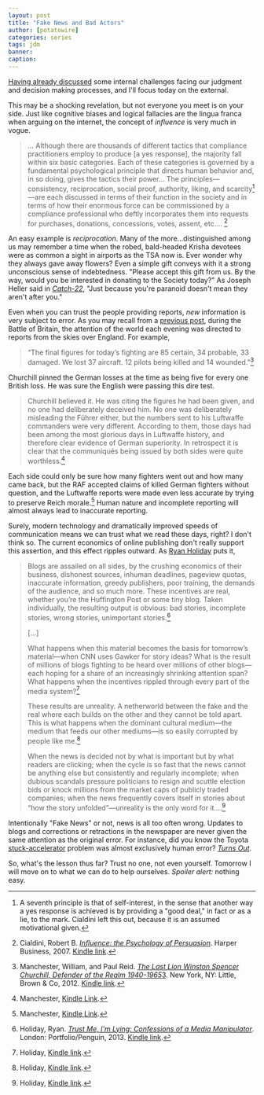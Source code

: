 ```yaml
---
layout: post
title: "Fake News and Bad Actors"
author: [potatowire]
categories: series
tags: jdm 
banner: 
caption: 
---
```


[Having already discussed][1] some internal challenges facing our judgment and decision making processes, and I'll focus today on the external.

This may be a shocking revelation, but not everyone you meet is on your side. Just like cognitive biases and logical fallacies are the lingua franca when arguing on the internet, the concept of *influence* is very much in vogue. 

> ... Although there are thousands of different tactics that compliance practitioners employ to produce [a yes response], the majority fall within six basic categories. Each of these categories is governed by a fundamental psychological principle that directs human behavior and, in so doing, gives the tactics their power... The principles—consistency, reciprocation, social proof, authority, liking, and scarcity[^1]—are each discussed in terms of their function in the society and in terms of how their enormous force can be commissioned by a compliance professional who deftly incorporates them into requests for purchases, donations, concessions, votes, assent, etc.... [^2]

An easy example is *reciprocation*. Many of the more...distinguished among us may remember a time when the robed, bald-headed Krisha devotees were as common a sight in airports as the TSA now is. Ever wonder why they always gave away flowers? Even a simple gift conveys with it a strong unconscious sense of indebtedness. "Please accept this gift from us. By the way, would you be interested in donating to the Society today?" As Joseph Heller said in [*Catch-22*][4], "Just because you're paranoid doesn't mean they aren't after you."

Even when you can trust the people providing reports, *new* information is very subject to error. As you may recall from a [previous post][5], during the Battle of Britain, the attention of the world each evening was directed to reports from the skies over England. For example,

> “The final figures for today’s fighting are 85 certain, 34 probable, 33 damaged. We lost 37 aircraft. 12 pilots being killed and 14 wounded.”[^3]

Churchill pinned the German losses at the time as being five for every one British loss. He was sure the English were passing this dire test.

> Churchill believed it. He was citing the figures he had been given, and no one had deliberately deceived him. No one was deliberately misleading the Führer either, but the numbers sent to his Luftwaffe commanders were very different. According to them, those days had been among the most glorious days in Luftwaffe history, and therefore clear evidence of German superiority. In retrospect it is clear that the communiqués being issued by both sides were quite worthless.[^4]

Each side could only be sure how many fighters went out and how many came back, but the RAF accepted claims of killed German fighters without question, and the Luftwaffe reports were made even less accurate by trying to preserve Reich morale.[^5] Human nature and incomplete reporting will almost always lead to inaccurate reporting.

Surely, modern technology and dramatically improved speeds of communication means we can trust what we read these days, right? I don't think so. The current economics of online publishing don't really support this assertion, and this effect ripples outward.  As [Ryan Holiday][11] puts it,

> Blogs are assailed on all sides, by the crushing economics of their business, dishonest sources, inhuman deadlines, pageview quotas, inaccurate information, greedy publishers, poor training, the demands of the audience, and so much more. These incentives are real, whether you’re the Huffington Post or some tiny blog. Taken individually, the resulting output is obvious: bad stories, incomplete stories, wrong stories, unimportant stories.[^6]
> 
> [...]
> 
> What happens when this material becomes the basis for tomorrow’s material—when CNN uses Gawker for story ideas? What is the result of millions of blogs fighting to be heard over millions of other blogs—each hoping for a share of an increasingly shrinking attention span? What happens when the incentives rippled through every part of the media system?[^7]
> 
> These results are unreality. A netherworld between the fake and the real where each builds on the other and they cannot be told apart. This is what happens when the dominant cultural medium—the medium that feeds our other mediums—is so easily corrupted by people like me.[^8]
> 
> When the news is decided not by what is important but by what readers are clicking; when the cycle is so fast that the news cannot be anything else but consistently and regularly incomplete; when dubious scandals pressure politicians to resign and scuttle election bids or knock millions from the market caps of publicly traded companies; when the news frequently covers itself in stories about “how the story unfolded”—unreality is the only word for it....[^9]

Intentionally "Fake News" or not, news is all too often wrong. Updates to blogs and corrections or retractions in the newspaper are never given the same attention as the original error. For instance, did you know the Toyota [stuck-accelerator][17] problem was almost exclusively human error? [*Turns Out*][18].

So, what's the lesson thus far? Trust no one, not even yourself. Tomorrow I will move on to what we can do to help ourselves. *Spoiler alert:* nothing easy.

[^1]:	A seventh principle is that of self-interest, in the sense that another way a yes response is achieved is by providing a "good deal," in fact or as a lie, to the mark. Cialdini left this out, because it is an assumed motivational given.

[^2]:	Cialdini, Robert B. [*Influence: the Psychology of Persuasion*][2]. Harper Business, 2007. [Kindle link][3].

[^3]:	Manchester, William, and Paul Reid. [*The Last Lion Winston Spencer Churchill, Defender of the Realm 1940-1965*]()[3](). New York, NY: Little, Brown & Co, 2012. [Kindle link][8].

[^4]:	Manchester, [Kindle Link][9].

[^5]:	Manchester, [Kindle Link][10].

[^6]:	Holiday, Ryan. [*Trust Me, I'm Lying: Confessions of a Media Manipulator*][12]. London: Portfolio/Penguin, 2013. [Kindle link][13].

[^7]:	Holiday, [Kindle link][14].

[^8]:	Holiday, [Kindle link][15].

[^9]:	Holiday, [Kindle link][16].

[1]:	https://with.thegra.in/flirting-with-absurdity
[2]:	https://www.amazon.com/dp/B002BD2UUC/?tag=potatowire-20
[3]:	http://a.co/dSu2WLA
[4]:	https://en.m.wikipedia.org/wiki/Catch-22
[5]:	https://with.thegra.in/accidentally-lying
[8]:	http://a.co/04669SZ
[9]:	http://a.co/3pzl7uZ
[10]:	http://a.co/cDzsH6l
[11]:	https://en.wikipedia.org/wiki/Ryan_Holiday
[12]:	https://www.amazon.com/dp/B0074VTHH0/?tag=potatowire-20
[13]:	http://a.co/dSu2WLA
[14]:	http://a.co/00mWY8g
[15]:	http://a.co/8AURyww
[16]:	http://a.co/iF1QQI7
[17]:	https://en.m.wikipedia.org/wiki/Ryan_Holiday
[18]:	http://revisionisthistory.com/episodes/08-blame-game
